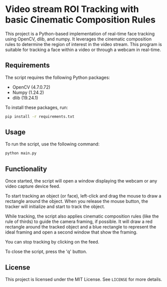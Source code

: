 # Video stream ROI Tracking with basic Cinematic Composition Rules

This project is a Python-based implementation of real-time face tracking using OpenCV, dlib, and numpy. It leverages the cinematic composition rules to determine the region of interest in the video stream. This program is suitable for tracking a face within a video or through a webcam in real-time.

## Requirements

The script requires the following Python packages:

- OpenCV (4.7.0.72)
- Numpy (1.24.2)
- dlib (19.24.1)

To install these packages, run:

```bash
pip install -r requirements.txt
```

## Usage

To run the script, use the following command:

```bash
python main.py
```

## Functionality

Once started, the script will open a window displaying the webcam or any video capture device feed. 

To start tracking an object (or face), left-click and drag the mouse to draw a rectangle around the object. When you release the mouse button, the tracker will initialize and start to track the object. 

While tracking, the script also applies cinematic composition rules (like the rule of thirds) to guide the camera framing, if possible. It will draw a red rectangle around the tracked object and a blue rectangle to represent the ideal framing and open a second window that show the framing.

You can stop tracking by clicking on the feed.

To close the script, press the 'q' button.

## License

This project is licensed under the MIT License. See `LICENSE` for more details.
